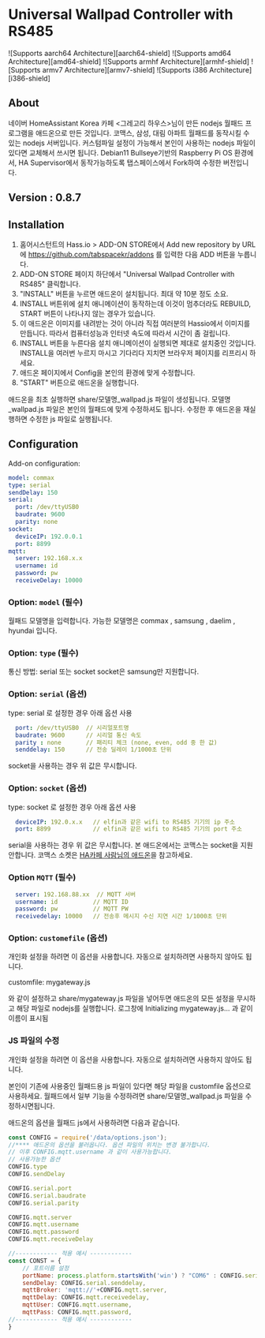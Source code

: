 # Universal Wallpad Controller with RS485 

![Supports aarch64 Architecture][aarch64-shield] ![Supports amd64 Architecture][amd64-shield] ![Supports armhf Architecture][armhf-shield] ![Supports armv7 Architecture][armv7-shield] ![Supports i386 Architecture][i386-shield]

## About
네이버 HomeAssistant Korea 카페 <그레고리 하우스>님이 만든 nodejs 월패드 프로그램을 애드온으로 만든 것입니다.
코맥스, 삼성, 대림 아파트 월패드를 동작시킬 수 있는 nodejs 서버입니다. 
커스텀파일 설정이 가능해서 본인이 사용하는 nodejs 파일이 있다면 교체해서 쓰시면 됩니다.
Debian11 Bullseye기반의 Raspberry Pi OS 환경에서, HA Supervisor에서 동작가능하도록 탭스페이스에서 Fork하여 수정한 버전입니다.

## Version : 0.8.7

## Installation

1. 홈어시스턴트의 Hass.io > ADD-ON STORE에서 Add new repository by URL에 https://github.com/tabspacekr/addons 를 입력한 다음 ADD 버튼을 누릅니다.
2. ADD-ON STORE 페이지 하단에서 "Universal Wallpad Controller with RS485" 클릭합니다.
3. "INSTALL" 버튼을 누르면 애드온이 설치됩니다. 최대 약 10분 정도 소요. 
4. INSTALL 버튼위에 설치 애니메이션이 동작하는데 이것이 멈추더라도 REBUILD, START 버튼이 나타나지 않는 경우가 있습니다.
5. 이 애드온은 이미지를 내려받는 것이 아니라 직접 여러분의 Hassio에서 이미지를 만듭니다. 따라서 컴퓨터성능과 인터넷 속도에 따라서 시간이 좀 걸립니다. 
6. INSTALL 버튼을 누른다음 설치 애니메이션이 실행되면 제대로 설치중인 것입니다. INSTALL을 여러번 누르지 마시고 기다리다 지치면 브라우저 페이지를 리프리시 하세요. 
7. 애드온 페이지에서 Config을 본인의 환경에 맞게 수정합니다.
8. "START" 버튼으로 애드온을 실행합니다.

애드온을 최초 실행하면 share/모델명_wallpad.js 파일이 생성됩니다. 모델명_wallpad.js 파일은 본인의 월패드에 맞게 수정하셔도 됩니다. 수정한 후 애드온을 재실행하면 수정한 js 파일로 실행됩니다. 

## Configuration

Add-on configuration:

```yaml
model: commax
type: serial
sendDelay: 150
serial:
  port: /dev/ttyUSB0
  baudrate: 9600
  parity: none
socket:
  deviceIP: 192.0.0.1
  port: 8899
mqtt:
  server: 192.168.x.x
  username: id
  password: pw
  receiveDelay: 10000
```

### Option: `model` (필수)
월패드 모델명을 입력합니다. 가능한 모델명은 commax , samsung , daelim , hyundai 입니다.

### Option: `type` (필수)
통신 방법: serial 또는 socket 
socket은 samsung만 지원합니다. 

### Option: `serial` (옵션)
type: serial 로 설정한 경우 아래 옵션 사용

```yaml
  port: /dev/ttyUSB0  // 시리얼포트명
  baudrate: 9600      // 시리얼 통신 속도
  parity : none       // 패리티 체크 (none, even, odd 중 한 값)
  senddelay: 150      // 전송 딜레이 1/1000초 단위
```
socket을 사용하는 경우 위 값은 무시합니다.

### Option: `socket` (옵션) 
type: socket 로 설정한 경우 아래 옵션 사용
```yaml
  deviceIP: 192.0.x.x   // elfin과 같은 wifi to RS485 기기의 ip 주소
  port: 8899            // elfin과 같은 wifi to RS485 기기의 port 주소
```
serial을 사용하는 경우 위 값은 무시합니다. 
본 애드온에서는 코맥스는 socket을 지원 안합니다. 코맥스 소켓은 [HA카페 사람님의 애드온](https://cafe.naver.com/koreassistant/733)을 참고하세요.


### Option `MQTT` (필수)
```yaml
  server: 192.168.88.xx  // MQTT 서버
  username: id          // MQTT ID
  password: pw          // MQTT PW
  receivedelay: 10000	// 전송후 메시지 수신 지연 시간 1/1000초 단위
```

### Option: `customefile` (옵션)

개인화 설정을 하려면 이 옵션을 사용합니다. 자동으로 설치하려면 사용하지 않아도 됩니다. 

customfile: mygateway.js 

와 같이 설정하고 share/mygateway.js 파일을 넣어두면 애드온의 모든 설정을 무시하고 해당 파일로 nodejs를 실행합니다.
로그창에 Initializing mygateway.js... 과 같이 이름이 표시됨


### JS 파일의 수정

개인화 설정을 하려면 이 옵션을 사용합니다. 자동으로 설치하려면 사용하지 않아도 됩니다. 

본인이 기존에 사용중인 월패드용 js 파일이 있다면 해당 파일을 customfile 옵션으로 사용하세요. 
월패드에서 일부 기능을 수정하려면 share/모델명_wallpad.js 파일을 수정하시면됩니다. 

애드온의 옵션을 월패드 js에서 사용하려면 다음과 같습니다.
```js
const CONFIG = require('/data/options.json');  
//**** 애드온의 옵션을 불러옵니다. 옵션 파일의 위치는 변경 불가합니다. 
// 이후 CONFIG.mqtt.username 과 같이 사용가능합니다. 
// 사용가능한 옵션
CONFIG.type
CONFIG.sendDelay

CONFIG.serial.port
CONFIG.serial.baudrate
CONFIG.serial.parity

CONFIG.mqtt.server
CONFIG.mqtt.username
CONFIG.mqtt.password
CONFIG.mqtt.receiveDelay

//------------ 적용 예시 ------------
const CONST = {
    // 포트이름 설정
    portName: process.platform.startsWith('win') ? "COM6" : CONFIG.serial.port, 
    sendDelay: CONFIG.serial.senddelay,
    mqttBroker: 'mqtt://'+CONFIG.mqtt.server, 
    mqttDelay: CONFIG.mqtt.receivedelay,
    mqttUser: CONFIG.mqtt.username, 
    mqttPass: CONFIG.mqtt.password, 
//------------ 적용 예시 ------------
}
```
